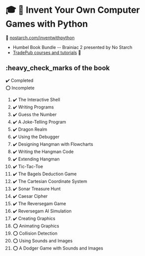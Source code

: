 # :mortar_board: :closed_book: Invent Your Own Computer Games with Python

:link: [nostarch.com/inventwithpython](https://nostarch.com/inventwithpython)

- Humbel Book Bundle -- Brainiac 2 presented by No Starch
- [TradePub courses and tutorials](https://github.com/learning-software-development/tradepub-tutorials) :rocket:

## :heavy_check_marks of the book

:heavy_check_mark: Completed  
:o: Incomplete

1. :heavy_check_mark: The Interactive Shell
2. :heavy_check_mark: Writing Programs
3. :heavy_check_mark: Guess the Number
4. :heavy_check_mark: A Joke-Telling Program
5. :heavy_check_mark: Dragon Realm
6. :heavy_check_mark: Using the Debugger
7. :heavy_check_mark: Designing Hangman with Flowcharts
8. :heavy_check_mark: Writing the Hangman Code
9. :heavy_check_mark: Extending Hangman
10. :heavy_check_mark: Tic-Tac-Toe
11. :heavy_check_mark: The Bagels Deduction Game
12. :heavy_check_mark: The Cartesian Coordinate System
13. :heavy_check_mark: Sonar Treasure Hunt
14. :heavy_check_mark: Caesar Cipher
15. :heavy_check_mark: The Reversegam Game
16. :heavy_check_mark: Reversegam AI Simulation
17. :heavy_check_mark: Creating Graphics
18. :o: Animating Graphics
19. :o: Collision Detection
20. :o: Using Sounds and Images
21. :o: A Dodger Game with Sounds and Images
